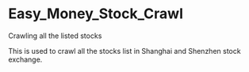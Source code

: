 # Easy_Money_Stock_Crawl
Crawling all the listed stocks

This is used to crawl all the stocks list in Shanghai and Shenzhen stock exchange. 
